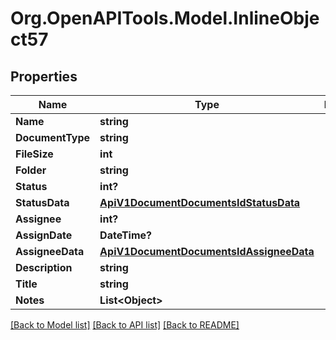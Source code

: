 
# Org.OpenAPITools.Model.InlineObject57

## Properties

Name | Type | Description | Notes
------------ | ------------- | ------------- | -------------
**Name** | **string** |  | [optional] 
**DocumentType** | **string** |  | [optional] 
**FileSize** | **int** |  | [optional] 
**Folder** | **string** |  | [optional] 
**Status** | **int?** |  | [optional] 
**StatusData** | [**ApiV1DocumentDocumentsIdStatusData**](ApiV1DocumentDocumentsIdStatusData.md) |  | [optional] 
**Assignee** | **int?** |  | [optional] 
**AssignDate** | **DateTime?** |  | [optional] 
**AssigneeData** | [**ApiV1DocumentDocumentsIdAssigneeData**](ApiV1DocumentDocumentsIdAssigneeData.md) |  | [optional] 
**Description** | **string** |  | [optional] 
**Title** | **string** |  | [optional] 
**Notes** | **List&lt;Object&gt;** |  | [optional] 

[[Back to Model list]](../README.md#documentation-for-models)
[[Back to API list]](../README.md#documentation-for-api-endpoints)
[[Back to README]](../README.md)

